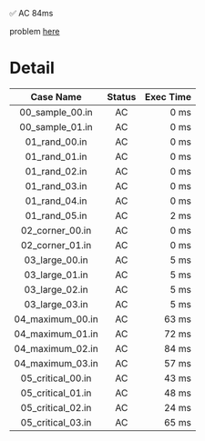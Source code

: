 ✅  AC  84ms

problem [here](https://onlinejudge.u-aizu.ac.jp/courses/library/3/DSL/2/DSL_2_E)

# Detail

| Case Name | Status | Exec Time |
|:---------:|:------:|---------:|
| 00_sample_00.in | AC | 0 ms |
| 00_sample_01.in | AC | 0 ms |
| 01_rand_00.in | AC | 0 ms |
| 01_rand_01.in | AC | 0 ms |
| 01_rand_02.in | AC | 0 ms |
| 01_rand_03.in | AC | 0 ms |
| 01_rand_04.in | AC | 0 ms |
| 01_rand_05.in | AC | 2 ms |
| 02_corner_00.in | AC | 0 ms |
| 02_corner_01.in | AC | 0 ms |
| 03_large_00.in | AC | 5 ms |
| 03_large_01.in | AC | 5 ms |
| 03_large_02.in | AC | 5 ms |
| 03_large_03.in | AC | 5 ms |
| 04_maximum_00.in | AC | 63 ms |
| 04_maximum_01.in | AC | 72 ms |
| 04_maximum_02.in | AC | 84 ms |
| 04_maximum_03.in | AC | 57 ms |
| 05_critical_00.in | AC | 43 ms |
| 05_critical_01.in | AC | 48 ms |
| 05_critical_02.in | AC | 24 ms |
| 05_critical_03.in | AC | 65 ms |


